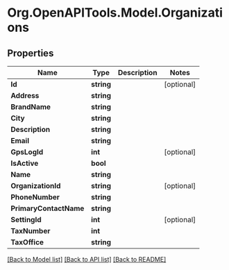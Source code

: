 # Org.OpenAPITools.Model.Organizations
## Properties

Name | Type | Description | Notes
------------ | ------------- | ------------- | -------------
**Id** | **string** |  | [optional] 
**Address** | **string** |  | 
**BrandName** | **string** |  | 
**City** | **string** |  | 
**Description** | **string** |  | 
**Email** | **string** |  | 
**GpsLogId** | **int** |  | [optional] 
**IsActive** | **bool** |  | 
**Name** | **string** |  | 
**OrganizationId** | **string** |  | [optional] 
**PhoneNumber** | **string** |  | 
**PrimaryContactName** | **string** |  | 
**SettingId** | **int** |  | [optional] 
**TaxNumber** | **int** |  | 
**TaxOffice** | **string** |  | 

[[Back to Model list]](../README.md#documentation-for-models) [[Back to API list]](../README.md#documentation-for-api-endpoints) [[Back to README]](../README.md)

